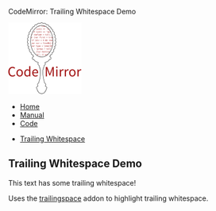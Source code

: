 CodeMirror: Trailing Whitespace Demo

[<img src="../doc/logo.png" id="logo" />](http://codemirror.net)

-   [Home](../index.html)
-   [Manual](../doc/manual.html)
-   [Code](https://github.com/marijnh/codemirror)

<!-- -->

-   <a href="#" class="active">Trailing Whitespace</a>

Trailing Whitespace Demo
------------------------

This text has some trailing whitespace!

Uses the [trailingspace](../doc/manual.html#addon_trailingspace) addon to highlight trailing whitespace.
